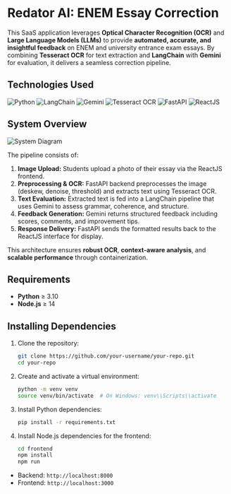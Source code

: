 # Redator AI: ENEM Essay Correction

This SaaS application leverages **Optical Character Recognition (OCR)** and **Large Language Models (LLMs)** to provide **automated, accurate, and insightful feedback** on ENEM and university entrance exam essays. By combining **Tesseract OCR** for text extraction and **LangChain** with **Gemini** for evaluation, it delivers a seamless correction pipeline.

## Technologies Used

![Python](https://img.shields.io/badge/Python-3776AB?logo=python\&logoColor=white\&style=for-the-badge)
![LangChain](https://img.shields.io/badge/LangChain-%23000000.svg?style=for-the-badge\&logo=langchain\&logoColor=white)
![Gemini](https://img.shields.io/badge/google%20gemini-8E75B2?style=for-the-badge&logo=google%20gemini&logoColor=white)
![Tesseract OCR](https://img.shields.io/badge/Tesseract_OCR-4B8BBE?style=for-the-badge\&logoColor=white)
![FastAPI](https://img.shields.io/badge/FastAPI-009688?logo=fastapi\&logoColor=white\&style=for-the-badge)
![ReactJS](https://img.shields.io/badge/React-20232A?logo=react\&logoColor=61DAFB\&style=for-the-badge)

## System Overview

![System Diagram](https://github.com/your-username/your-repo/assets/flow-diagram.png)

The pipeline consists of:

1. **Image Upload:** Students upload a photo of their essay via the ReactJS frontend.
2. **Preprocessing & OCR:** FastAPI backend preprocesses the image (deskew, denoise, threshold) and extracts text using Tesseract OCR.
3. **Text Evaluation:** Extracted text is fed into a LangChain pipeline that uses Gemini to assess grammar, coherence, and structure.
4. **Feedback Generation:** Gemini returns structured feedback including scores, comments, and improvement tips.
5. **Response Delivery:** FastAPI sends the formatted results back to the ReactJS interface for display.

This architecture ensures **robust OCR**, **context-aware analysis**, and **scalable performance** through containerization.

## Requirements

* **Python** ≥ 3.10
* **Node.js** ≥ 14

## Installing Dependencies

1. Clone the repository:

   ```bash
   git clone https://github.com/your-username/your-repo.git
   cd your-repo
   ```
2. Create and activate a virtual environment:

   ```bash
   python -m venv venv
   source venv/bin/activate  # On Windows: venv\\Scripts\\activate
   ```
3. Install Python dependencies:

   ```bash
   pip install -r requirements.txt
   ```
4. Install Node.js dependencies for the frontend:

   ```bash
   cd frontend
   npm install
   npm run
   ```

* Backend: `http://localhost:8000`
* Frontend: `http://localhost:3000`
